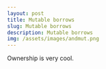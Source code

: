 ```yaml
---
layout: post
title: Mutable borrows
slug: Mutable borrows
description: Mutable borrows
img: /assets/images/andmut.png
---
```


Ownership is very cool.

